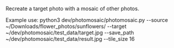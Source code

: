 Recreate a target photo with a mosaic of other photos.

Example use: 
python3 dev/photomosaic/photomosaic.py --source ~/Downloads/flower_photos/sunflowers/ --target ~/dev/photomosaic/test_data/target.jpg --save_path ~/dev/photomosaic/test_data/result.jpg --tile_size 16

